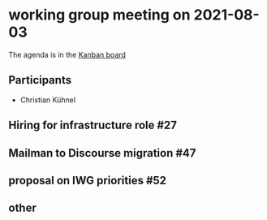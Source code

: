 # working group meeting on 2021-08-03

The agenda is in the [Kanban board](https://github.com/llvm/llvm-iwg/projects/1)

## Participants

* Christian Kühnel

## Hiring for infrastructure role #27

## Mailman to Discourse migration #47

## proposal on IWG priorities #52

## other
